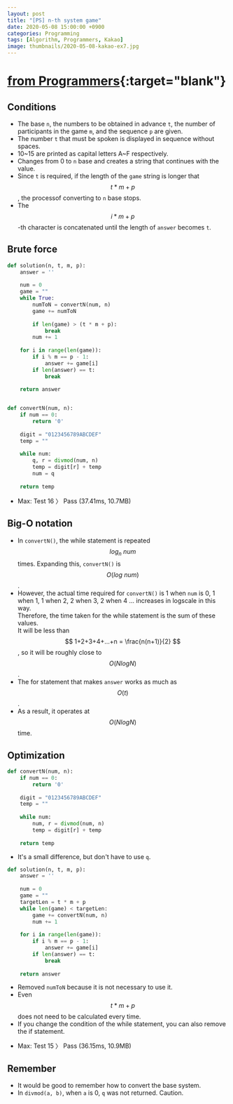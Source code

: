 ```yaml
---
layout: post
title: "[PS] n-th system game"
date: 2020-05-08 15:00:00 +0900
categories: Programming
tags: [Algorithm, Programmers, Kakao]
image: thumbnails/2020-05-08-kakao-ex7.jpg
---
```


# [from Programmers](https://programmers.co.kr/learn/courses/30/lessons/17687?language=python3){:target="blank"}

## Conditions

<!-- - 진법 `n`, 미리 구할 숫자 갯수 `t`, 게임에 참가하는 인원 `m`, 순서 `p`가 주어진다.
- 말해야 하는 숫자 `t`개를 공백없이 차례로 문자열로 나타낸다.
- 10~15는 각각 대문자 A~F로 출력한다.
- 0부터 `n`진법으로 바꾸고, 그 값을 계속 이은 문자열을 만든다.
- `t`개를 말해야 하므로 `game` 문자열의 길이가 `t * m + p`보다 길면 `n`진법으로 바꾸는 과정을 멈춘다.
- `answer`의 길이가 `t`가 될 때까지 `i * m + p`번째 문자를 이어붙인다. -->

- The base `n`, the numbers to be obtained in advance `t`, the number of participants in the game `m`, and the sequence `p` are given.  
- The number `t` that must be spoken is displayed in sequence without spaces.  
- 10~15 are printed as capital letters A~F respectively.  
- Changes from 0 to `n` base and creates a string that continues with the value.  
- Since `t` is required, if the length of the `game` string is longer that $$ t * m + p $$, the processof converting to `n` base stops.  
- The $$ i * m + p $$ -th character is concatenated until the length of `answer` becomes `t`.  

## Brute force

```python
def solution(n, t, m, p):
    answer = ''
    
    num = 0
    game = ""
    while True:
        numToN = convertN(num, n)
        game += numToN
        
        if len(game) > (t * m + p):
            break
        num += 1
    
    for i in range(len(game)):
        if i % m == p - 1:
            answer += game[i]
        if len(answer) == t:
            break
    
    return answer


def convertN(num, n):
    if num == 0:
        return '0'
    
    digit = "0123456789ABCDEF"
    temp = ""
    
    while num:
        q, r = divmod(num, n)
        temp = digit[r] + temp
        num = q
    
    return temp
```

<!-- - 최대: 테스트 16 〉	통과 (37.41ms, 10.7MB) -->
- Max: Test 16 〉 Pass (37.41ms, 10.7MB)

## Big-O notation

<!-- - `convertN()`에서 while문은 $$ log_n\ num $$번 반복하게 된다. 이것을 확장하면 `convertN()`은 $$ O(log\ num) $$이다.
- 다만, `convertN()`에 필요한 실제 시간은 `num`이 0일 때 1, 1일 때 1, 2일 때 1, 3일 때 2, 4일 때 2 ... 이런 식으로 logscale로 증가하므로 while문에 걸리는 시간은 이 값을 합한 값이고, $$ 1+2+3+4+...+n $$인 $$ \frac{n(n+1)}{2} $$보다는 작을 것이므로 대략 $$ O(NlogN) $$에 가까울 것이다. 
- `answer`를 만드는 for문은 $$ O(t) $$만큼 동작한다.
- 결과적으로, $$ O(NlogN) $$ 시간에 동작한다.   -->

- In `convertN()`, the while statement is repeated $$ log_n\ num $$ times. Expanding this, `convertN()` is $$ O(log\ num) $$.  
- However, the actual time required for `convertN()` is 1 when `num` is 0, 1 when 1, 1 when 2, 2 when 3, 2 when 4 ... increases in logscale in this way.  
Therefore, the time taken for the while statement is the sum of these values.  
It will be less than $$ 1+2+3+4+...+n = \frac{n(n+1)}{2} $$, so it will be roughly close to $$ O(NlogN) $$.  
- The for statement that makes `answer` works as much as $$ O(t) $$.  
- As a result, it operates at $$ O(NlogN) $$ time.  

## Optimization

```python
def convertN(num, n):
    if num == 0: 
        return '0'
    
    digit = "0123456789ABCDEF"
    temp = ""
    
    while num:
        num, r = divmod(num, n)
        temp = digit[r] + temp
    
    return temp
```

<!-- - 작은 차이긴 하지만, 굳이 `q`를 사용할 필요가 없다. -->
- It's a small difference, but don't have to use `q`.

```python
def solution(n, t, m, p):
    answer = ''
    
    num = 0
    game = ""
    targetLen = t * m + p
    while len(game) < targetLen:
        game += convertN(num, n)
        num += 1
    
    for i in range(len(game)):
        if i % m == p - 1:
            answer += game[i]
        if len(answer) == t:
            break
    
    return answer
```

<!-- - `numToN` 변수도 안 써도 돼서 제거.
- `t * m + p`도 매 번 연산할 필요가 없다.
- while문 조건을 바꿔버리면 if문도 뺄 수 있다.
- 복잡하지 않은 문제라서 이 정도가 최대인 것 같다. -->

- Removed `numToN` because it is not necessary to use it.  
- Even $$ t * m + p $$ does not need to be calculated every time.  
- If you change the condition of the while statement, you can also remove the if statement.  

<!-- - 최대: 테스트 15 〉 통과 (36.15ms, 10.9MB) -->
- Max: Test 15 〉 Pass (36.15ms, 10.9MB)  

## Remember

<!-- - 진법 변환하는 방법 기억해두면 좋을 것 같다.
- `divmod(a, b)`에서 `a`가 0일 때 `q`가 아무것도 반환되지 않았다. 주의.   -->

- It would be good to remember how to convert the base system.  
- In `divmod(a, b)`, when `a` is 0, `q` was not returned. Caution.  
